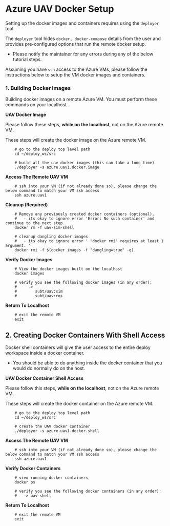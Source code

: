 # Azure UAV Docker Setup

Setting up the docker images and containers requires using the `deployer` tool.

The `deployer` tool hides `docker, docker-compose` details from the user and provides pre-configured options that run the remote docker setup.

- Please notify the maintainer for any errors during any of the below tutorial steps.

Assuming you have `ssh` access to the Azure VMs, please follow the instructions below to setup the VM docker images and containers.

### 1. Building Docker Images

Building docker images on a remote Azure VM. You must perform these commands on your localhost.

**UAV Docker Image** 

Please follow these steps, **while on the localhost**, not on the Azure remote VM.

These steps will create the docker image on the Azure remote VM.

        # go to the deploy top level path
        cd ~/deploy_ws/src

        # build all the uav docker images (this can take a long time)
        ./deployer -s azure.uav1.docker.image

**Access The Remote UAV VM** 

        # ssh into your VM (if not already done so), please change the below command to match your VM ssh access
        ssh azure.uav1

**Cleanup (Required)**

        # Remove any previously created docker containers (optional).
        #   - its okay to ignore error 'Error: No such container' and continue to the next step.
        docker rm -f uav-sim-shell

        # cleanup dangling docker images
        #   - its okay to ignore error ' "docker rmi" requires at least 1 argument. '
        docker rmi -f $(docker images -f "dangling=true" -q)

**Verify Docker Images** 

        # View the docker images built on the localhost
        docker images

        # verify you see the following docker images (in any order):
        #     ->
        #        subt/uav:sim
        #        subt/uav:ros

**Return To Localhost** 

        # exit the remote VM
        exit

## 2. Creating Docker Containers With Shell Access

Docker shell containers will give the user access to the entire deploy workspace inside a docker container.

- You should be able to do anything inside the docker container that you would do normally do on the host.

**UAV Docker Container Shell Access**

Please follow this steps, **while on the localhost**, not on the Azure remote VM.

These steps will create the docker container on the Azure remote VM.

        # go to the deploy top level path
        cd ~/deploy_ws/src

        # create the UAV docker container
        ./deployer -s azure.uav1.docker.shell

**Access The Remote UAV VM** 

        # ssh into your VM (if not already done so), please change the below command to match your VM ssh access
        ssh azure.uav1

**Verify Docker Containers**

        # view running docker containers
        docker ps

        # verify you see the following docker containers (in any order):
        #   -> uav-shell

**Return To Localhost** 

        # exit the remote VM
        exit
